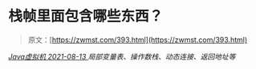 <!--yml
category: 未分类
date: 0001-01-01 00:00:00
--->

# 栈帧里面包含哪些东西？

> 原文：[https://zwmst.com/393.html](https://zwmst.com/393.html)

   [ *Java虚拟机* ](https://zwmst.com/java%e8%99%9a%e6%8b%9f%e6%9c%ba)*[ <time datetime="2021-08-14T06:39:01+08:00"> 2021-08-13 </time> ](https://zwmst.com/393.html)  局部变量表、操作数栈、动态连接、返回地址等*